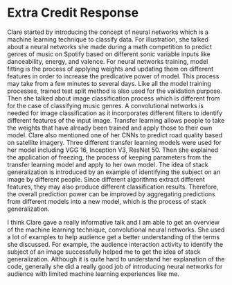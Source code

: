 # Extra Credit Response

Clare started by introducing the concept of neural networks which is a machine learning technique to classify data. For illustration, she talked about a neural networks she made during a math competition to predict genres of music on Spotify based on different sonic variable inputs like danceability, energy, and valence. For neural networks training, model fitting is the process of applying weights and updating them on different features in order to increase the predicative power of model. This process may take from a few minutes to several days. Like all the model training processes, trained test split method is also used for the validation purpose. Then she talked about image classification process which is different from for the case of classifying music genres. A convolutional networks is needed for image classification as it incorporates different filters to identify different features of the input image. Transfer learning allows people to take the weights that have already been trained and apply those to their own model. Clare also mentioned one of her CNNs to predict road quality based on satellite imagery. Three different transfer learning models were used for her model including VGG 16, Inception V3, ResNet 50. Then she explained the application of freezing, the process of keeping parameters from the transfer learning model and apply to her own model.  The idea of stack generalization is introduced by an example of identifying the subject on an image by different people. Since different algorithms extract different features, they may also produce different classification results. Therefore, the overall prediction power can be improved by aggregating predictions from different models into a new model, which is the process of stack generalization.

I think Clare gave a really informative talk and I am able to get an overview of the machine learning technique, convolutional neural networks. She used a lot of examples to help audience get a better understanding of the terms she discussed. For example, the audience interaction activity to identify the subject of an image successfully helped me to get the idea of stack generalization. Although it is quite hard to understand her explanation of the code, generally she did a really good job of introducing neural networks for audience with limited machine learning experiences like me. 


